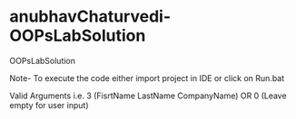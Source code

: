 # anubhavChaturvedi-OOPsLabSolution
OOPsLabSolution

Note- To execute the code either import project in IDE or click on Run.bat

Valid Arguments i.e. 3 (FisrtName LastName CompanyName) OR  0 (Leave empty for user input)
